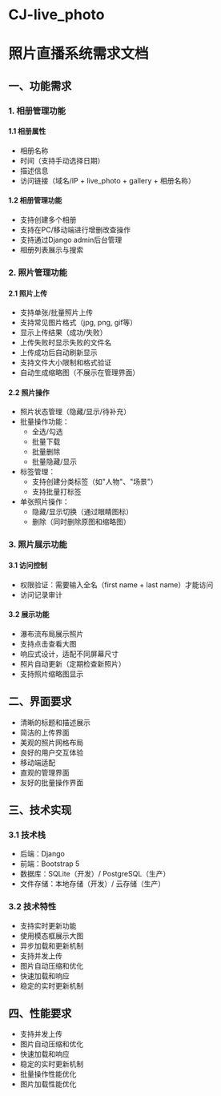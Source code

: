 # CJ-live_photo

# 照片直播系统需求文档

## 一、功能需求

### 1. 相册管理功能
#### 1.1 相册属性
- 相册名称
- 时间（支持手动选择日期）
- 描述信息
- 访问链接（域名/IP + live_photo + gallery + 相册名称）

#### 1.2 相册管理功能
- 支持创建多个相册
- 支持在PC/移动端进行增删改查操作
- 支持通过Django admin后台管理
- 相册列表展示与搜索

### 2. 照片管理功能
#### 2.1 照片上传
- 支持单张/批量照片上传
- 支持常见图片格式（jpg, png, gif等）
- 显示上传结果（成功/失败）
- 上传失败时显示失败的文件名
- 上传成功后自动刷新显示
- 支持文件大小限制和格式验证
- 自动生成缩略图（不展示在管理界面）

#### 2.2 照片操作
- 照片状态管理（隐藏/显示/待补充）
- 批量操作功能：
  - 全选/勾选
  - 批量下载
  - 批量删除
  - 批量隐藏/显示
- 标签管理：
  - 支持创建分类标签（如"人物"、"场景"）
  - 支持批量打标签
- 单张照片操作：
  - 隐藏/显示切换（通过眼睛图标）
  - 删除（同时删除原图和缩略图）

### 3. 照片展示功能
#### 3.1 访问控制
- 权限验证：需要输入全名（first name + last name）才能访问
- 访问记录审计

#### 3.2 展示功能
- 瀑布流布局展示照片
- 支持点击查看大图
- 响应式设计，适配不同屏幕尺寸
- 照片自动更新（定期检查新照片）
- 支持照片缩略图显示

## 二、界面要求
- 清晰的标题和描述展示
- 简洁的上传界面
- 美观的照片网格布局
- 良好的用户交互体验
- 移动端适配
- 直观的管理界面
- 友好的批量操作界面

## 三、技术实现
### 3.1 技术栈
- 后端：Django
- 前端：Bootstrap 5
- 数据库：SQLite（开发）/ PostgreSQL（生产）
- 文件存储：本地存储（开发）/ 云存储（生产）

### 3.2 技术特性
- 支持实时更新功能
- 使用模态框展示大图
- 异步加载和更新机制
- 支持并发上传
- 图片自动压缩和优化
- 快速加载和响应
- 稳定的实时更新机制

## 四、性能要求
- 支持并发上传
- 图片自动压缩和优化
- 快速加载和响应
- 稳定的实时更新机制
- 批量操作性能优化
- 图片加载性能优化
